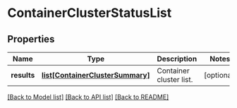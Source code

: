 # ContainerClusterStatusList

## Properties
Name | Type | Description | Notes
------------ | ------------- | ------------- | -------------
**results** | [**list[ContainerClusterSummary]**](ContainerClusterSummary.md) | Container cluster list. | [optional] 

[[Back to Model list]](../README.md#documentation-for-models) [[Back to API list]](../README.md#documentation-for-api-endpoints) [[Back to README]](../README.md)

